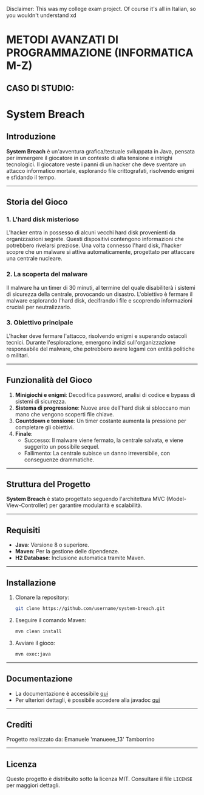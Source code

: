 Disclaimer: This was my college exam project. Of course it's all in Italian, so you wouldn't understand xd

# METODI AVANZATI DI PROGRAMMAZIONE (INFORMATICA M-Z)
## CASO DI STUDIO:
# System Breach

## Introduzione
**System Breach** è un'avventura grafica/testuale sviluppata in Java, pensata per immergere il giocatore in un contesto di alta tensione e intrighi tecnologici. Il giocatore veste i panni di un hacker che deve sventare un attacco informatico mortale, esplorando file crittografati, risolvendo enigmi e sfidando il tempo.

---

## Storia del Gioco

### 1. L'hard disk misterioso
L'hacker entra in possesso di alcuni vecchi hard disk provenienti da organizzazioni segrete. Questi dispositivi contengono informazioni che potrebbero rivelarsi preziose. Una volta connesso l'hard disk, l'hacker scopre che un malware si attiva automaticamente, progettato per attaccare una centrale nucleare.

### 2. La scoperta del malware
Il malware ha un timer di 30 minuti, al termine del quale disabiliterà i sistemi di sicurezza della centrale, provocando un disastro. L'obiettivo è fermare il malware esplorando l'hard disk, decifrando i file e scoprendo informazioni cruciali per neutralizzarlo.

### 3. Obiettivo principale
L'hacker deve fermare l'attacco, risolvendo enigmi e superando ostacoli tecnici. Durante l'esplorazione, emergono indizi sull'organizzazione responsabile del malware, che potrebbero avere legami con entità politiche o militari.

---

## Funzionalità del Gioco

1. **Minigiochi e enigmi**: Decodifica password, analisi di codice e bypass di sistemi di sicurezza.
2. **Sistema di progressione**: Nuove aree dell'hard disk si sbloccano man mano che vengono scoperti file chiave.
3. **Countdown e tensione**: Un timer costante aumenta la pressione per completare gli obiettivi.
4. **Finale**:
   - Successo: Il malware viene fermato, la centrale salvata, e viene suggerito un possibile sequel.
   - Fallimento: La centrale subisce un danno irreversibile, con conseguenze drammatiche.

---

## Struttura del Progetto

**System Breach** è stato progettato seguendo l'architettura MVC (Model-View-Controller) per garantire modularità e scalabilità.

---

## Requisiti

- **Java**: Versione 8 o superiore.
- **Maven**: Per la gestione delle dipendenze.
- **H2 Database**: Inclusione automatica tramite Maven.

---

## Installazione

1. Clonare la repository:
   ```bash
   git clone https://github.com/username/system-breach.git
   ```
2. Eseguire il comando Maven:
   ```bash
   mvn clean install
   ```
3. Avviare il gioco:
   ```bash
   mvn exec:java
   ```

---

## Documentazione

- La documentazione è accessibile [qui](./systembreach/docs/DOCUMENTATION.md)
- Per ulteriori dettagli, è possibile accedere alla javadoc [qui](./systembreach/docs/javadoc/index.html)

---

## Crediti

Progetto realizzato da: Emanuele 'manueee_13' Tamborrino


---

## Licenza

Questo progetto è distribuito sotto la licenza MIT. Consultare il file `LICENSE` per maggiori dettagli.
